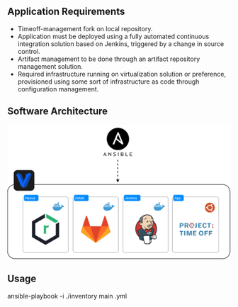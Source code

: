 ## Application Requirements

* Timeoff-management fork on local repository.
* Application must be deployed using a fully automated continuous integration solution based on Jenkins, triggered by a change in source control.
* Artifact management to be done through an artifact repository management solution.
* Required infrastructure running on virtualization solution or preference, provisioned using some sort of infrastructure as code through configuration management. 

## Software Architecture

![diagram](https://github.com/gmoraa/timeoff/blob/main/diagram.png)

## Usage

ansible-playbook -i ./inventory main .yml
